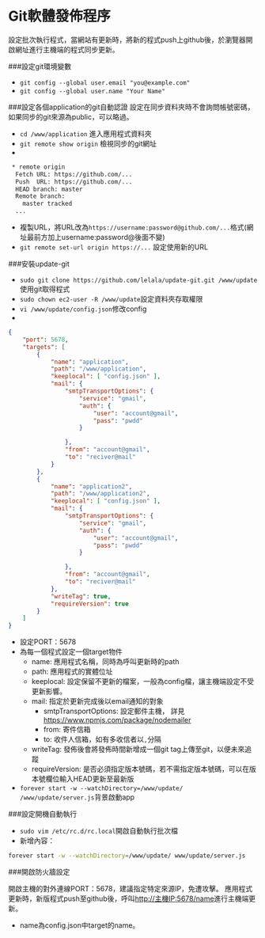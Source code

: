 ﻿Git軟體發佈程序
====
設定批次執行程式，當網站有更新時，將新的程式push上github後，於瀏覽器開啟網址進行主機端的程式同步更新。

###設定git環境變數
* `git config --global user.email "you@example.com"`
* `git config --global user.name "Your Name"`


###設定各個application的git自動認證
設定在同步資料夾時不會詢問帳號密碼，如果同步的git來源為public，可以略過。

* `cd /www/application` 進入應用程式資料夾
* `git remote show origin` 檢視同步的git網址
* 
```sh
 * remote origin
  Fetch URL: https://github.com/...
  Push  URL: https://github.com/...
  HEAD branch: master
  Remote branch:
    master tracked
  ...
```
* 複製URL，將URL改為`https://username:password@github.com/...`格式(網址最前方加上username:password@後面不變)
* `git remote set-url origin https://...` 設定使用新的URL

###安裝update-git
* `sudo git clone https://github.com/lelala/update-git.git /www/update`使用git取得程式
* `sudo chown ec2-user -R /www/update`設定資料夾存取權限
* `vi /www/update/config.json`修改config
* 
```json
{
    "port": 5678,
    "targets": [
        {
            "name": "application",
            "path": "/www/application",
            "keeplocal": [ "config.json" ],
            "mail": {
                "smtpTransportOptions": {
                    "service": "gmail",
                    "auth": {
                        "user": "account@gmail",
                        "pass": "pwdd"
                    }

                },
                "from": "account@gmail",
                "to": "reciver@mail"
            }
        },
		{
            "name": "application2",
            "path": "/www/application2",
            "keeplocal": [ "config.json" ],
            "mail": {
                "smtpTransportOptions": {
                    "service": "gmail",
                    "auth": {
                        "user": "account@gmail",
                        "pass": "pwdd"
                    }

                },
                "from": "account@gmail",
                "to": "reciver@mail"
            },
            "writeTag": true,
            "requireVersion": true
        }
    ]
}
```
 * 設定PORT：5678
 * 為每一個程式設定一個target物件
   * name: 應用程式名稱，同時為呼叫更新時的path
   * path: 應用程式的實體位址
   * keeplocal: 設定保留不更新的檔案，一般為config檔，讓主機端設定不受更新影響。
   * mail: 指定於更新完成後以email通知的對象
     * smtpTransportOptions: 設定郵件主機， 詳見<https://www.npmjs.com/package/nodemailer>
     * from: 寄件信箱
     * to: 收件人信箱，如有多收信者以`,`分隔
   * writeTag: 發佈後會將發佈時間新增成一個git tag上傳至git，以便未來追蹤
   * requireVersion: 是否必須指定版本號碼，若不需指定版本號碼，可以在版本號欄位輸入HEAD更新至最新版
* `forever start -w --watchDirectory=/www/update/ /www/update/server.js`背景啟動app

###設定開機自動執行
* `sudo vim /etc/rc.d/rc.local`開啟自動執行批次檔
* 新增內容：
```sh
forever start -w --watchDirectory=/www/update/ www/update/server.js
```

###開啟防火牆設定

開啟主機的對外連線PORT：5678，建議指定特定來源IP，免遭攻擊。
應用程式更新時，新版程式push至github後，呼叫<http://主機IP:5678/name>進行主機端更新。
* name為config.json中target的name。
